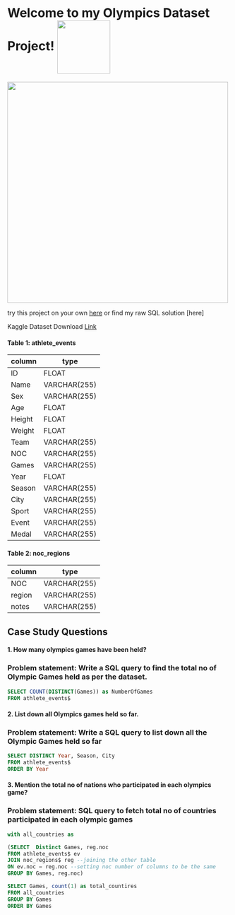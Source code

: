 # Welcome to my Olympics Dataset Project! <img align="center" src="https://user-images.githubusercontent.com/103854541/213895210-d40024c5-6db4-478e-907d-06ef78f83a80.gif" width="120" height="120">  


<img src="https://user-images.githubusercontent.com/103854541/213895951-0cb21ca5-1b7c-4c01-a033-7a3c3ebf25ce.jpg" width="500" height="500"> 



try this project on your own [here](https://techtfq.com/blog/practice-writing-sql-queries-using-real-dataset) or find my raw SQL solution [here]

Kaggle Dataset Download [Link](https://www.kaggle.com/datasets/heesoo37/120-years-of-olympic-history-athletes-and-results)


#### Table 1: athlete_events

| column | type         |    
| ------ | ------------ |
| ID     | FLOAT        |
| Name   | VARCHAR(255) |
| Sex    | VARCHAR(255) |
| Age    | FLOAT        |
| Height | FLOAT        |
| Weight | FLOAT        |
| Team   | VARCHAR(255) |
| NOC    | VARCHAR(255) |
| Games  | VARCHAR(255) |
| Year   | FLOAT        |
| Season | VARCHAR(255) |
| City   | VARCHAR(255) |
| Sport  | VARCHAR(255) |
| Event  | VARCHAR(255) |
| Medal  | VARCHAR(255) |


#### Table 2: noc_regions 

| column  | type         |    
| ------- | ------------ |
| NOC     | VARCHAR(255) |
| region  | VARCHAR(255) |
| notes   | VARCHAR(255) |


## Case Study Questions

#### 1. How many olympics games have been held?
### Problem statement: Write a SQL query to find the total no of Olympic Games held as per the dataset.

```sql
SELECT COUNT(DISTINCT(Games)) as NumberOfGames 
FROM athlete_events$
```

#### 2. List down all Olympics games held so far.
### Problem statement: Write a SQL query to list down all the Olympic Games held so far

```sql
SELECT DISTINCT Year, Season, City
FROM athlete_events$
ORDER BY Year
```

#### 3. Mention the total no of nations who participated in each olympics game?
### Problem statement: SQL query to fetch total no of countries participated in each olympic games

```sql
with all_countries as

(SELECT  Distinct Games, reg.noc
FROM athlete_events$ ev
JOIN noc_regions$ reg --joining the other table
ON ev.noc = reg.noc --setting noc number of columns to be the same
GROUP BY Games, reg.noc) 

SELECT Games, count(1) as total_countires
FROM all_countries
GROUP BY Games
ORDER BY Games 
```

